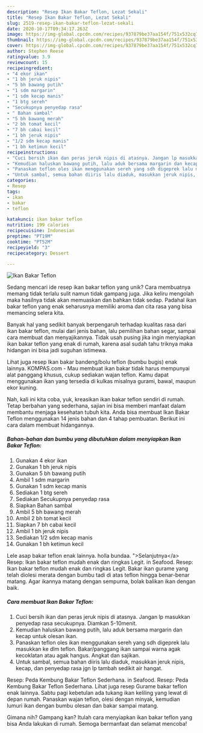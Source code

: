 ```yaml
---
description: "Resep Ikan Bakar Teflon, Lezat Sekali"
title: "Resep Ikan Bakar Teflon, Lezat Sekali"
slug: 2519-resep-ikan-bakar-teflon-lezat-sekali
date: 2020-10-17T09:34:17.263Z
image: https://img-global.cpcdn.com/recipes/937879be37aa154f/751x532cq70/ikan-bakar-teflon-foto-resep-utama.jpg
thumbnail: https://img-global.cpcdn.com/recipes/937879be37aa154f/751x532cq70/ikan-bakar-teflon-foto-resep-utama.jpg
cover: https://img-global.cpcdn.com/recipes/937879be37aa154f/751x532cq70/ikan-bakar-teflon-foto-resep-utama.jpg
author: Stephen Reese
ratingvalue: 3.9
reviewcount: 15
recipeingredient:
- "4 ekor ikan"
- "1 bh jeruk nipis"
- "5 bh bawang putih"
- "1 sdm margarin"
- "1 sdm kecap manis"
- "1 btg sereh"
- "Secukupnya penyedap rasa"
- " Bahan sambal"
- "5 bh bawang merah"
- "2 bh tomat kecil"
- "7 bh cabai kecil"
- "1 bh jeruk nipis"
- "1/2 sdm kecap manis"
- "1 bh ketimun kecil"
recipeinstructions:
- "Cuci bersih ikan dan peras jeruk nipis di atasnya. Jangan lp masukkan penyedap rasa secukupnya. Diamkan 5-10menit."
- "Kemudian haluskan bawang putih, lalu aduk bersama margarin dan kecap untuk olesan ikan."
- "Panaskan teflon oles ikan menggunakan sereh yang sdh digeprek lalu masukkan ke dlm teflon. Bakar/panggang ikan sampai warna agak kecoklatan atau agak hangus. Angkat dan sajikan."
- "Untuk sambal, semua bahan diiris lalu diaduk, masukkan jeruk nipis, kecap, dan penyedap rasa jgn lp tambah sedikit air hangat."
categories:
- Resep
tags:
- ikan
- bakar
- teflon

katakunci: ikan bakar teflon 
nutrition: 199 calories
recipecuisine: Indonesian
preptime: "PT19M"
cooktime: "PT52M"
recipeyield: "3"
recipecategory: Dessert

---
```



![Ikan Bakar Teflon](https://img-global.cpcdn.com/recipes/937879be37aa154f/751x532cq70/ikan-bakar-teflon-foto-resep-utama.jpg)

Sedang mencari ide resep ikan bakar teflon yang unik? Cara membuatnya memang tidak terlalu sulit namun tidak gampang juga. Jika keliru mengolah maka hasilnya tidak akan memuaskan dan bahkan tidak sedap. Padahal ikan bakar teflon yang enak seharusnya memiliki aroma dan cita rasa yang bisa memancing selera kita.

Banyak hal yang sedikit banyak berpengaruh terhadap kualitas rasa dari ikan bakar teflon, mulai dari jenis bahan, lalu pemilihan bahan segar, sampai cara membuat dan menyajikannya. Tidak usah pusing jika ingin menyiapkan ikan bakar teflon yang enak di rumah, karena asal sudah tahu triknya maka hidangan ini bisa jadi suguhan istimewa.

Lihat juga resep Ikan bakar bandeng/bolu teflon (bumbu bugis) enak lainnya. KOMPAS.com - Mau membuat ikan bakar tidak harus mempunyai alat panggang khusus, cukup sediakan wajan teflon. Kamu dapat menggunakan ikan yang tersedia di kulkas misalnya gurami, bawal, maupun ekor kuning.


Nah, kali ini kita coba, yuk, kreasikan ikan bakar teflon sendiri di rumah. Tetap berbahan yang sederhana, sajian ini bisa memberi manfaat dalam membantu menjaga kesehatan tubuh kita. Anda bisa membuat Ikan Bakar Teflon menggunakan 14 jenis bahan dan 4 tahap pembuatan. Berikut ini cara dalam membuat hidangannya.

<!--inarticleads1-->

##### Bahan-bahan dan bumbu yang dibutuhkan dalam menyiapkan Ikan Bakar Teflon:

1. Gunakan 4 ekor ikan
1. Gunakan 1 bh jeruk nipis
1. Gunakan 5 bh bawang putih
1. Ambil 1 sdm margarin
1. Gunakan 1 sdm kecap manis
1. Sediakan 1 btg sereh
1. Sediakan Secukupnya penyedap rasa
1. Siapkan  Bahan sambal
1. Ambil 5 bh bawang merah
1. Ambil 2 bh tomat kecil
1. Siapkan 7 bh cabai kecil
1. Ambil 1 bh jeruk nipis
1. Sediakan 1/2 sdm kecap manis
1. Gunakan 1 bh ketimun kecil


Lele asap bakar teflon enak lainnya. holla bundaa. &#34;&gt;Selanjutnya&lt;/a&gt; Resep: Ikan bakar teflon mudah enak dan ringkas Legit. in Seafood. Resep: Ikan bakar teflon mudah enak dan ringkas Legit. Bakar ikan gurame yang telah diolesi merata dengan bumbu tadi di atas teflon hingga benar-benar matang. Agar ikannya matang dengan sempurna, bolak balikan ikan dengan baik. 

<!--inarticleads2-->

##### Cara membuat Ikan Bakar Teflon:

1. Cuci bersih ikan dan peras jeruk nipis di atasnya. Jangan lp masukkan penyedap rasa secukupnya. Diamkan 5-10menit.
1. Kemudian haluskan bawang putih, lalu aduk bersama margarin dan kecap untuk olesan ikan.
1. Panaskan teflon oles ikan menggunakan sereh yang sdh digeprek lalu masukkan ke dlm teflon. Bakar/panggang ikan sampai warna agak kecoklatan atau agak hangus. Angkat dan sajikan.
1. Untuk sambal, semua bahan diiris lalu diaduk, masukkan jeruk nipis, kecap, dan penyedap rasa jgn lp tambah sedikit air hangat.


Resep: Peda Kembung Bakar Teflon Sederhana. in Seafood. Resep: Peda Kembung Bakar Teflon Sederhana. Lihat juga resep Gurame bakar teflon enak lainnya. Sabtu pagi kebetulan ada tukang ikan keliling yang lewat di depan rumah. Panaskan wajan teflon, olesi dengan minyak, kemudian lumuri ikan dengan bumbu olesan dan bakar sampai matang. 

Gimana nih? Gampang kan? Itulah cara menyiapkan ikan bakar teflon yang bisa Anda lakukan di rumah. Semoga bermanfaat dan selamat mencoba!

